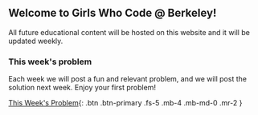 ## Welcome to Girls Who Code @ Berkeley!

All future educational content will be hosted on this website and it will be updated weekly.


### This week's problem

Each week we will post a fun and relevant problem, and we will post the solution next week. Enjoy your first problem!

[This Week's Problem](https://gwcberkeley.github.io/Sep%2028%20Problem.html){: .btn .btn-primary .fs-5 .mb-4 .mb-md-0 .mr-2 }

